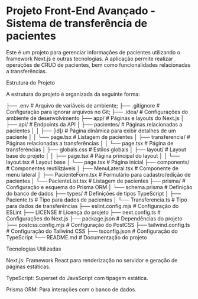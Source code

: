 # Projeto Front-End Avançado - Sistema de transferência de pacientes

Este é um projeto para gerenciar informações de pacientes utilizando o framework Next.js e outras tecnologias. A aplicação permite realizar operações de CRUD de pacientes, bem como funcionalidades relacionadas a transferências.

Estrutura do Projeto

A estrutura do projeto é organizada da seguinte forma:

├── .env                     # Arquivo de variáveis de ambiente;
├── .gitignore               # Configuração para ignorar arquivos no Git;
├── .idea/                   # Configurações do ambiente de desenvolvimento
├── app/                     # Páginas e layouts do Next.js
│   ├── api/                 # Endpoints da API
│   ├── pacientes/           # Páginas relacionadas a pacientes
│   │   ├── [id]/            # Página dinâmica para exibir detalhes de um paciente
│   │   └── page.tsx         # Listagem de pacientes
│   ├── transferencia/       # Páginas relacionadas a transferências
│   │   └── page.tsx         # Página de transferências
│   ├── globals.css          # Estilos globais
│   ├── layout/              # Layout base do projeto
│   │   ├── page.tsx         # Página principal do layout
│   │   └── layout.tsx       # Layout base
│   └── page.tsx             # Página inicial
├── components/              # Componentes reutilizáveis
│   ├── MenuLateral.tsx      # Componente de menu lateral
│   ├── PacienteForm.tsx     # Formulário para cadastro/edição de pacientes
│   └── PacienteList.tsx     # Listagem de pacientes
├── prisma/                  # Configuração e esquema do Prisma ORM
│   └── schema.prisma        # Definição do banco de dados
├── types/                   # Definições de tipos TypeScript
│   ├── Paciente.ts          # Tipo para dados de pacientes
│   └── Transferencia.ts     # Tipo para dados de transferências
├── eslint.config.mjs        # Configuração do ESLint
├── LICENSE                  # Licença do projeto
├── next.config.ts           # Configurações do Next.js
├── package.json             # Dependências do projeto
├── postcss.config.mjs       # Configuração do PostCSS
├── tailwind.config.ts       # Configuração do Tailwind CSS
├── tsconfig.json            # Configuração do TypeScript
└── README.md                # Documentação do projeto

Tecnologias Utilizadas

Next.js: Framework React para renderização no servidor e geração de páginas estáticas.

TypeScript: Superset do JavaScript com tipagem estática.

Prisma ORM: Para interações com o banco de dados.


